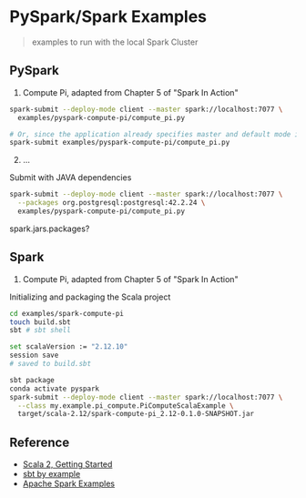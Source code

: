 # PySpark/Spark Examples

> examples to run with the local Spark Cluster


## PySpark 

1. Compute Pi, adapted from Chapter 5 of "Spark In Action"

```bash
spark-submit --deploy-mode client --master spark://localhost:7077 \
  examples/pyspark-compute-pi/compute_pi.py

# Or, since the application already specifies master and default mode is "client"
spark-submit examples/pyspark-compute-pi/compute_pi.py
```

2.  ...

Submit with JAVA dependencies

```bash
spark-submit --deploy-mode client --master spark://localhost:7077 \
  --packages org.postgresql:postgresql:42.2.24 \
  examples/pyspark-compute-pi/compute_pi.py 
```

spark.jars.packages?

## Spark

1. Compute Pi, adapted from Chapter 5 of "Spark In Action"

Initializing and packaging the Scala project

```bash
cd examples/spark-compute-pi
touch build.sbt
sbt # sbt shell
```

```bash
set scalaVersion := "2.12.10"
session save
# saved to build.sbt
```

```bash
sbt package
conda activate pyspark
spark-submit --deploy-mode client --master spark://localhost:7077 \
  --class my.example.pi_compute.PiComputeScalaExample \
  target/scala-2.12/spark-compute-pi_2.12-0.1.0-SNAPSHOT.jar
```


## Reference

+ [Scala 2, Getting Started](https://docs.scala-lang.org/getting-started/index.html)
+ [sbt by example](https://www.scala-sbt.org/1.x/docs/sbt-by-example.html)
+ [Apache Spark Examples](https://spark.apache.org/examples.html)